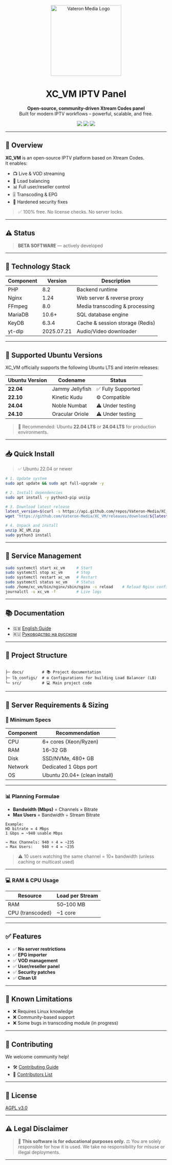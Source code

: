 <p align="center">
  <img src="https://avatars.githubusercontent.com/u/149707645?s=400&v=4" width="220" alt="Vateron Media Logo"/>
</p>

<h1 align="center">XC_VM IPTV Panel</h1>
<p align="center">
  <b>Open-source, community-driven Xtream Codes panel</b><br>
  Built for modern IPTV workflows – powerful, scalable, and free.
</p>

<p align="center">
  <a href="LICENSE"><img src="https://img.shields.io/github/license/Vateron-Media/XC_VM" /></a>
  <a href="https://github.com/Vateron-Media/XC_VM/stargazers"><img src="https://img.shields.io/github/stars/Vateron-Media/XC_VM?style=flat" /></a>
  <a href="https://github.com/Vateron-Media/XC_VM/issues"><img src="https://img.shields.io/github/issues/Vateron-Media/XC_VM" /></a>
</p>

---

## 🚀 Overview

**XC_VM** is an open-source IPTV platform based on Xtream Codes.  
It enables:

- 📺 Live & VOD streaming
- 🔀 Load balancing
- 📊 Full user/reseller control
- 🎚️ Transcoding & EPG
- 🔐 Hardened security fixes

> ✅ 100% free. No license checks. No server locks.

---

## ⚠️ Status

> **BETA SOFTWARE** — actively developed 

---

## 🧱 Technology Stack

| Component  | Version | Description                     |
|------------|---------|---------------------------------|
| PHP        | 8.2     | Backend runtime                 |
| Nginx      | 1.24    | Web server & reverse proxy      |
| FFmpeg     | 8.0     | Media transcoding & processing  |
| MariaDB    | 10.6+   | SQL database engine             |
| KeyDB      | 6.3.4   | Cache & session storage (Redis) |
| yt-dlp     | 2025.07.21 | Audio/Video downloader       |

---

## 🧩 Supported Ubuntu Versions

XC_VM officially supports the following Ubuntu LTS and interim releases:

| Ubuntu Version | Codename        | Status            |
| -------------- | --------------- | ----------------- |
| **22.04**      | Jammy Jellyfish | ✅ Fully Supported |
| **22.10**      | Kinetic Kudu    | ⚙️ Compatible     |
| **24.04**      | Noble Numbat    | ⚠️ Under testing  |
| **24.10**      | Oracular Oriole | ⚠️ Under testing  |

> 🧠 Recommended: Ubuntu **22.04 LTS** or **24.04 LTS** for production environments.

---

## 📥 Quick Install

> ✅ Ubuntu 22.04 or newer

```bash
# 1. Update system
sudo apt update && sudo apt full-upgrade -y

# 2. Install dependencies
sudo apt install -y python3-pip unzip

# 3. Download latest release
latest_version=$(curl -s https://api.github.com/repos/Vateron-Media/XC_VM/releases/latest | grep '"tag_name":' | cut -d '"' -f 4)
wget "https://github.com/Vateron-Media/XC_VM/releases/download/${latest_version}/XC_VM.zip"

# 4. Unpack and install
unzip XC_VM.zip
sudo python3 install
````

---

## 🧰 Service Management

```bash
sudo systemctl start xc_vm     # Start
sudo systemctl stop xc_vm      # Stop
sudo systemctl restart xc_vm   # Restart
sudo systemctl status xc_vm    # Status
sudo /home/xc_vm/bin/nginx/sbin/nginx -s reload    # Reload Nginx config
journalctl -u xc_vm -f         # Live logs
```

---

## 📚 Documentation

* 🇬🇧 [English Guide](doc/en/main-page.md)
* 🇷🇺 [Руководство на русском](doc/ru/main-page.md)

---

## 📂 Project Structure

```text.

├─ docs/        # 📚 Project documentation
├─ lb_configs/  # ⚙️ Configurations for building Load Balancer (LB)
└─ src/         # 💻 Main project code
````

---

## 🧮 Server Requirements & Sizing

### 🔧 Minimum Specs

| Component | Recommendation                |
| --------- | ----------------------------- |
| CPU       | 6+ cores (Xeon/Ryzen)         |
| RAM       | 16–32 GB                      |
| Disk      | SSD/NVMe, 480+ GB             |
| Network   | Dedicated 1 Gbps port         |
| OS        | Ubuntu 20.04+ (clean install) |

---

### 📊 Planning Formulae

* **Bandwidth (Mbps)** = Channels × Bitrate
* **Max Users** = Bandwidth ÷ Stream Bitrate

```text
Example:
HD bitrate = 4 Mbps
1 Gbps = ~940 usable Mbps

→ Max Channels: 940 ÷ 4 = ~235
→ Max Users:    940 ÷ 4 = ~235
```

> ⚠️ 10 users watching the same channel = 10× bandwidth (unless caching or multicast used)

---

### 💻 RAM & CPU Usage

| Resource         | Load per Stream |
| ---------------- | --------------- |
| RAM              | 50–100 MB       |
| CPU (transcoded) | \~1 core        |

---

## ✅ Features

* ✅ **No server restrictions**
* ✅ **EPG importer**
* ✅ **VOD management**
* ✅ **User/reseller panel**
* ✅ **Security patches**
* ✅ **Clean UI**

---

## 🔧 Known Limitations

* ❌ Requires Linux knowledge
* ❌ Community-based support
* ❌ Some bugs in transcoding module (in progress)

---

## 🤝 Contributing

We welcome community help!

* 🛠️ [Contributing Guide](CONTRIBUTING.md)
* 👥 [Contributors List](CONTRIBUTORS.md)

---

## 📝 License

[AGPL v3.0](LICENSE)

---

## ⚠️ Legal Disclaimer

> 🚫 **This software is for educational purposes only.**
> ⚖️ You are solely responsible for how it is used.
> We take no responsibility for misuse or illegal deployments.

---
